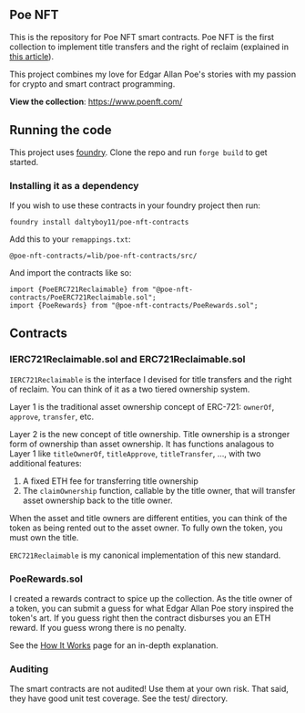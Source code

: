 ## Poe NFT

This is the repository for Poe NFT smart contracts. Poe NFT is the first collection to implement title transfers and the right of reclaim (explained in [this article](https://a16zcrypto.com/posts/article/how-nft-royalties-work/)).

This project combines my love for Edgar Allan Poe's stories with my passion for crypto and smart contract programming.

**View the collection**: https://www.poenft.com/

## Running the code
This project uses [foundry](https://book.getfoundry.sh/). Clone the repo and run `forge build` to get started.

### Installing it as a dependency
If you wish to use these contracts in your foundry project then run:
```
foundry install daltyboy11/poe-nft-contracts
```
Add this to your `remappings.txt`:
```
@poe-nft-contracts/=lib/poe-nft-contracts/src/
```
And import the contracts like so:
```
import {PoeERC721Reclaimable} from "@poe-nft-contracts/PoeERC721Reclaimable.sol";
import {PoeRewards} from "@poe-nft-contracts/PoeRewards.sol";
```


## Contracts

### IERC721Reclaimable.sol and ERC721Reclaimable.sol
`IERC721Reclaimable` is the interface I devised for title transfers and the right of reclaim. You can think of it as
a two tiered ownership system.

Layer 1 is the traditional asset ownership concept of ERC-721: `ownerOf`, `approve`, `transfer`, etc.

Layer 2 is the new concept of title ownership. Title ownership is a stronger form of ownership than asset ownership. It has functions analagous to Layer 1 like `titleOwnerOf`, `titleApprove`, `titleTransfer`, ..., with two additional features:

1. A fixed ETH fee for transferring title ownership
2. The `claimOwnership` function, callable by the title owner, that will transfer asset ownership back to the title owner.

When the asset and title owners are different entities, you can think of the token as being rented out to the asset owner. To fully own the token, you must own the title.

`ERC721Reclaimable` is my canonical implementation of this new standard.

### PoeRewards.sol
I created a rewards contract to spice up the collection. As the title owner of a token, you can submit a guess for what Edgar Allan Poe story inspired the token's art. If you guess right then the contract disburses you an ETH reward. If you guess wrong there is no penalty.

See the [How It Works](https://www.poenft.com/rewards/how-it-works) page for an in-depth explanation.

### Auditing
The smart contracts are not audited! Use them at your own risk. That said, they have good unit test coverage. See the test/ directory.